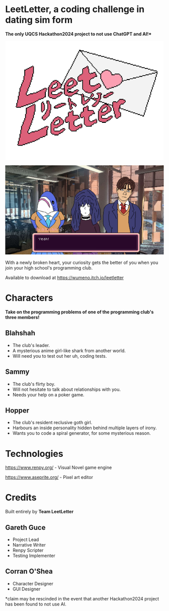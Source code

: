 # LeetLetter, a coding challenge in dating sim form
**The only UQCS Hackathon2024 project to not use ChatGPT and AI!\***

<p align='center'>
<img src='game/images/logo_large.png'>
</p>

![Threezer](screenshots/screenshot0002.png)

With a newly broken heart, your curiosity gets the better of you when you join 
your high school's programming club.

Available to download at https://wumeno.itch.io/leetletter 

# Characters

**Take on the programming problems of one of the programming club's three members!**

## Blahshah
- The club's leader.
- A mysterious anime girl-like shark from another world.
- Will need you to test out her uh, coding tests.

## Sammy
- The club's flirty boy.
- Will not hesitate to talk about relationships with you.
- Needs your help on a poker game.

## Hopper
- The club's resident reclusive goth girl.
- Harbours an inside personality hidden behind multiple layers of irony.
- Wants you to code a spiral generator, for some mysterious reason.

# Technologies
https://www.renpy.org/ - Visual Novel game engine

https://www.aseprite.org/ - Pixel art editor

# Credits
Built entirely by **Team LeetLetter**

## Gareth Guce
- Project Lead
- Narrative Writer
- Renpy Scripter
- Testing Implementer

## Corran O'Shea
- Character Designer
- GUI Designer

*claim may be rescinded in the event that another Hackathon2024 project has
been found to not use AI.
